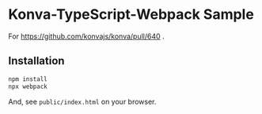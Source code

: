 # Konva-TypeScript-Webpack Sample

For https://github.com/konvajs/konva/pull/640 .

## Installation

```bash
npm install
npx webpack
```

And, see `public/index.html` on your browser.
